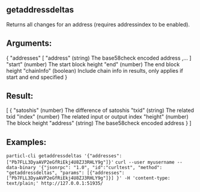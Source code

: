 ## getaddressdeltas

Returns all changes for an address (requires addressindex to be enabled).

## Arguments:
{
  "addresses"
    [
      "address"  (string) The base58check encoded address
      ,...
    ]
  "start" (number) The start block height
  "end" (number) The end block height
  "chainInfo" (boolean) Include chain info in results, only applies if start and end specified
}

## Result:
[
  {
    "satoshis"  (number) The difference of satoshis
    "txid"  (string) The related txid
    "index"  (number) The related input or output index
    "height"  (number) The block height
    "address"  (string) The base58check encoded address
  }
]

## Examples:
`particl-cli getaddressdeltas '{"addresses": ["Pb7FLL3DyaAVP2eGfRiEkj4U8ZJ3RHLY9g"]}'`
`curl --user myusername --data-binary '{"jsonrpc": "1.0", "id":"curltest", "method": "getaddressdeltas", "params": [{"addresses": ["Pb7FLL3DyaAVP2eGfRiEkj4U8ZJ3RHLY9g"]}] }' -H 'content-type: text/plain;' http://127.0.0.1:51935/`
